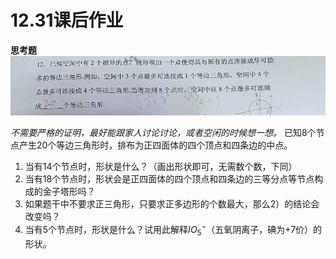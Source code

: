 # 12.31课后作业

**思考题** ![s](image/skt.png)

*不需要严格的证明，最好能跟家人讨论讨论，或者空闲的时候想一想。*
已知8个节点产生20个等边三角形时，排布为正四面体的四个顶点和四条边的中点。

1. 当有14个节点时，形状是什么？（画出形状即可，无需数个数，下同）
2. 当有18个节点时，形状会是正四面体的四个顶点和四条边的三等分点等节点构成的金子塔形吗？
3. 如果题干中不要求正三角形，只要求正多边形的个数最大，那么2）的结论会改变吗？
4. 当有5个节点时，形状是什么？试用此解释$IO_5^-$（五氧阴离子，碘为+7价）的形状。
